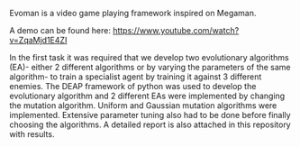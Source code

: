 Evoman is a video game playing framework inspired on Megaman.

A demo can be found here:  https://www.youtube.com/watch?v=ZqaMjd1E4ZI

In the first task it was required that we develop two evolutionary algorithms (EA)- either 2 different algorithms or by varying the parameters of the same algorithm- to train a specialist agent by training it against 3 different enemies. The DEAP framework of python was used to develop the evolutionary algorithm and 2 different EAs were implemented by changing the mutation algorithm. Uniform and Gaussian mutation algorithms were implemented. Extensive parameter tuning also had to be done before finally choosing the algorithms. A detailed report is also attached in this repository with results.  
